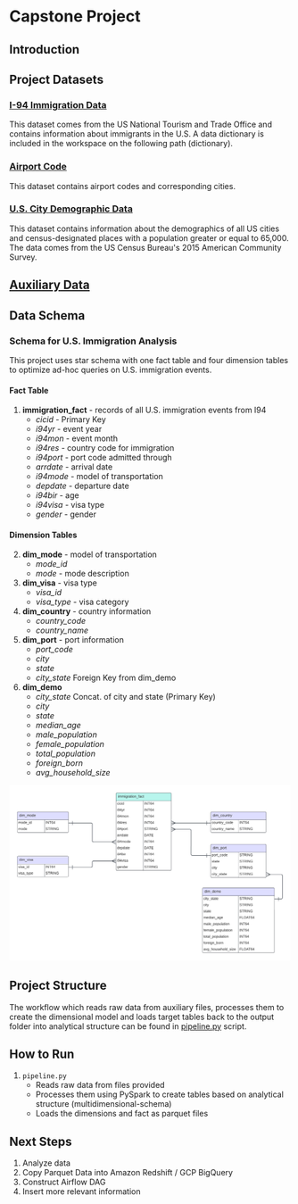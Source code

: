 # Capstone Project

## Introduction

## Project Datasets

### [I-94 Immigration Data](https://www.trade.gov/i-94-arrivals-historical-data)
This dataset comes from the US National Tourism and Trade Office and contains information about immigrants in the U.S.
A data dictionary is included in the workspace on the following path (dictionary).

### [Airport Code](https://datahub.io/core/airport-codes#data)
This dataset contains airport codes and corresponding cities.

### [U.S. City Demographic Data](https://public.opendatasoft.com/explore/dataset/us-cities-demographics/export/)
This dataset contains information about the demographics of all US cities and census-designated places with a population greater or equal to 65,000.
The data comes from the US Census Bureau's 2015 American Community Survey.

## [Auxiliary Data](https://github.com/willytakasawa/data-engineering-nanodegree/blob/master/Capstone%20Project/raw_data/I94_SAS_Labels_Descriptions.SAS)


## Data Schema
### Schema for U.S. Immigration Analysis
This project uses star schema with one fact table and four dimension tables to optimize ad-hoc queries on U.S. immigration events.

#### Fact Table
1. **immigration_fact** - records of all U.S. immigration events from I94
    - *cicid* - Primary Key
    - *i94yr* - event year
    - *i94mon* - event month 
    - *i94res* - country code for immigration
    - *i94port* - port code admitted through
    - *arrdate* - arrival date
    - *i94mode* - model of transportation
    - *depdate* - departure date
    - *i94bir* - age
    - *i94visa* - visa type
    - *gender* - gender
#### Dimension Tables
2. **dim_mode** - model of transportation
    - *mode_id*
    - *mode* - mode description
3. **dim_visa** - visa type
    - *visa_id*
    - *visa_type* - visa category
4. **dim_country** - country information
    - *country_code*
    - *country_name*
5. **dim_port** - port information
    - *port_code*
    - *city*
    - *state*
    - *city_state* Foreign Key from dim_demo
6. **dim_demo**
     - *city_state* Concat. of city and state (Primary Key)
    - *city*
    - *state*
    - *median_age*
    - *male_population*
    - *female_population*
    - *total_population*
    - *foreign_born*
    - *avg_household_size*    

![](https://github.com/willytakasawa/data-engineering-nanodegree/blob/master/Capstone%20Project/img/dend-udacity.png)

## Project Structure
The workflow which reads raw data from auxiliary files, processes them to create the dimensional model and loads target tables back to the output folder
into analytical structure can be found in [pipeline.py](https://github.com/willytakasawa/data-engineering-nanodegree/blob/master/Capstone%20Project/pipeline.py)
script.


## How to Run
1. ```pipeline.py```
    - Reads raw data from files provided
    - Processes them using PySpark to create tables based on analytical structure (multidimensional-schema)
    - Loads the dimensions and fact as parquet files

## Next Steps
1. Analyze data
2. Copy Parquet Data into Amazon Redshift / GCP BigQuery
3. Construct Airflow DAG
4. Insert more relevant information
